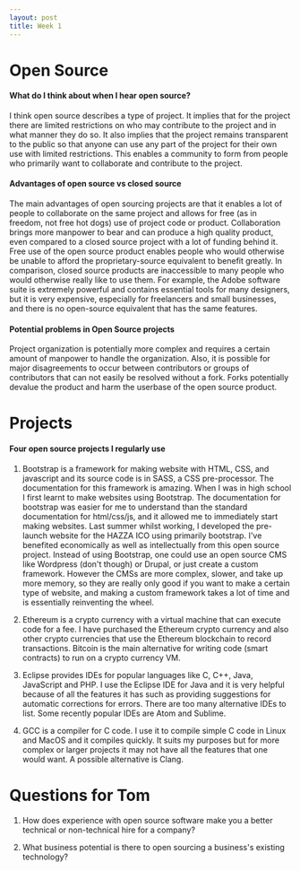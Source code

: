 ```yaml
---
layout: post
title: Week 1
---
```


# Open Source
#### What do I think about when I hear open source?
I think open source describes a type of project. It implies that for the project there are limited restrictions on who may contribute to the project and in what manner they do so. It also implies that the project remains transparent to the public so that anyone can use any part of the project for their own use with limited restrictions. This enables a community to form from people who primarily want to collaborate and contribute to the project. 

#### Advantages of open source vs closed source
The main advantages of open sourcing projects are that it enables a lot of people to collaborate on the same project and allows for free (as in freedom, not free hot dogs) use of project code or product. Collaboration brings more manpower to bear and can produce a high quality product, even compared to a closed source project with a lot of funding behind it. Free use of the open source product enables people who would otherwise be unable to afford the proprietary-source equivalent to benefit greatly. In comparison, closed source products are inaccessible to many people who would otherwise really like to use them. For example, the Adobe software suite is extremely powerful and contains essential tools for many designers, but it is very expensive, especially for freelancers and small businesses, and there is no open-source equivalent that has the same features.

#### Potential problems in Open Source projects
Project organization is potentially more complex and requires a certain amount of manpower to handle the organization. Also, it is possible for major disagreements to occur between contributors or groups of contributors that can not easily be resolved without a fork. Forks potentially devalue the product and harm the userbase of the open source product.

# Projects
#### Four open source projects I regularly use
1. Bootstrap is a framework for making website with HTML, CSS, and javascript and its source code is in SASS, a CSS pre-processor. The documentation for this framework is amazing. When I was in high school I first learnt to make websites using Bootstrap. The documentation for bootstrap was easier for me to understand than the standard documentation for html/css/js, and it allowed me to immediately start making websites. Last summer whilst working, I developed the pre-launch website for the HAZZA ICO using primarily bootstrap. I've benefited economically as well as intellectually from this open source project. Instead of using Bootstrap, one could use an open source CMS like Wordpress (don't though) or Drupal, or just create a custom framework. However the CMSs are more complex, slower, and take up more memory, so they are really only good if you want to make a certain type of website, and making a custom framework takes a lot of time and is essentially reinventing the wheel.

2. Ethereum is a crypto currency with a virtual machine that can execute code for a fee. I have purchased the Ethereum crypto currency and also other crypto currencies that use the Ethereum blockchain to record transactions. Bitcoin is the main alternative for writing code (smart contracts) to run on a crypto currency VM.

3. Eclipse provides IDEs for popular languages like C, C++, Java, JavaScript and PHP. I use the Eclipse IDE for Java and it is very helpful because of all the features it has such as providing suggestions for automatic corrections for errors. There are too many alternative IDEs to list. Some recently popular IDEs are Atom and Sublime.

4. GCC is a compiler for C code. I use it to compile simple C code in Linux and MacOS and it compiles quickly. It suits my purposes but for more complex or larger projects it may not have all the features that one would want. A possible alternative is Clang.

# Questions for Tom
1. How does experience with open source software make you a better technical or non-technical hire for a company?

2. What business potential is there to open sourcing a business's existing technology?
